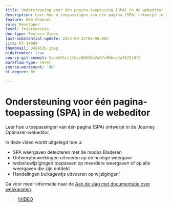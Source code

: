 ```yaml
---
title: Ondersteuning voor één pagina-toepassing (SPA) in de webeditor
description: Leer hoe u toepassingen van één pagina (SPA) ontwerpt in de Journey Optimizer-webeditor.
feature: Web Channel
role: Developer
level: Intermediate
doc-type: Feature Video
last-substantial-update: 2023-09-25T00:00:00Z
jira: KT-14009
thumbnail: 3424536.jpeg
hidefromtoc: true
source-git-commit: 5ab4e91cc116ce68839b2a67c80bce4a76723df2
workflow-type: tm+mt
source-wordcount: '96'
ht-degree: 0%

---
```



# Ondersteuning voor één pagina-toepassing (SPA) in de webeditor

Leer hoe u toepassingen van één pagina (SPA) ontwerpt in de Journey Optimizer-webeditor.

In deze video wordt uitgelegd hoe u:

* SPA weergaven detecteren met de modus Bladeren
* Ontwerpbewerkingen uitvoeren op de huidige weergave
* websitewijzigingen toepassen op meerdere weergaven of op alle weergaven die zijn ontdekt
* Handelingen bulksgewijs uitvoeren op wijzigingen&quot;

Ga voor meer informatie naar de [Aan de slag met documentatie over webkanalen](https://experienceleague.adobe.com/docs/journey-optimizer/using/web/get-started-web.html).

>[!VIDEO](https://video.tv.adobe.com/v/3424536/?learn=on)
